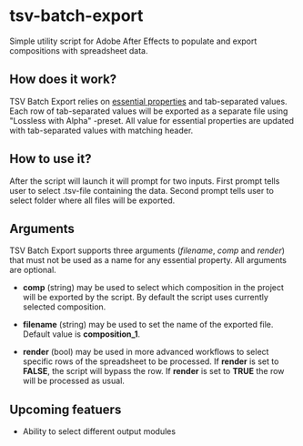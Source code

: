# tsv-batch-export
Simple utility script for Adobe After Effects to populate and export compositions with spreadsheet data.

## How does it work?
TSV Batch Export relies on [essential properties](https://helpx.adobe.com/after-effects/using/essential-properties.html) and tab-separated values. Each row of tab-separated values will be exported as a separate file using "Lossless with Alpha" -preset. All value for essential properties are updated with tab-separated values with matching header.

## How to use it?
After the script will launch it will prompt for two inputs. First prompt tells user to select .tsv-file containing the data. Second prompt tells user to select folder where all files will be exported. 

## Arguments
TSV Batch Export supports three arguments (*filename*, *comp* and *render*) that must not be used as a name for any essential property. All arguments are optional.

- **comp** (string) may be used to select which composition in the project will be exported by the script. By default the script uses currently selected composition.

- **filename** (string) may be used to set the name of the exported file. Default value is **composition_1**.

- **render** (bool) may be used in more advanced workflows to select specific rows of the spreadsheet to be processed. If **render** is set to **FALSE**, the script will bypass the row. If **render** is set to **TRUE** the row will be processed as usual.

## Upcoming featuers

- Ability to select different output modules
